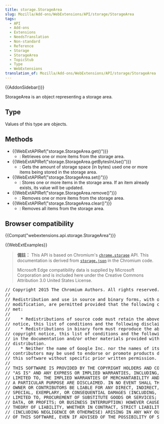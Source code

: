 ```yaml
---
title: storage.StorageArea
slug: Mozilla/Add-ons/WebExtensions/API/storage/StorageArea
tags:
  - API
  - Add-ons
  - Extensions
  - NeedsTranslation
  - Non-standard
  - Reference
  - Storage
  - StorageArea
  - TopicStub
  - Type
  - WebExtensions
translation_of: Mozilla/Add-ons/WebExtensions/API/storage/StorageArea
---
```

{{AddonSidebar()}}

StorageArea is an object representing a storage area.

## Type

Values of this type are objects.

## Methods

- {{WebExtAPIRef("storage.StorageArea.get()")}}
  - : Retrieves one or more items from the storage area.
- {{WebExtAPIRef("storage.StorageArea.getBytesInUse()")}}
  - : Gets the amount of storage space (in bytes) used one or more items being stored in the storage area.
- {{WebExtAPIRef("storage.StorageArea.set()")}}
  - : Stores one or more items in the storage area. If an item already exists, its value will be updated.
- {{WebExtAPIRef("storage.StorageArea.remove()")}}
  - : Removes one or more items from the storage area.
- {{WebExtAPIRef("storage.StorageArea.clear()")}}
  - : Removes all items from the storage area.

## Browser compatibility

{{Compat("webextensions.api.storage.StorageArea")}}

{{WebExtExamples}}

> **備註：** This API is based on Chromium's [`chrome.storage`](https://developer.chrome.com/extensions/storage#type-StorageArea) API. This documentation is derived from [`storage.json`](https://chromium.googlesource.com/chromium/src/+/master/extensions/common/api/storage.json) in the Chromium code.
>
> Microsoft Edge compatibility data is supplied by Microsoft Corporation and is included here under the Creative Commons Attribution 3.0 United States License.

<div class="hidden"><pre>// Copyright 2015 The Chromium Authors. All rights reserved.
//
// Redistribution and use in source and binary forms, with or without
// modification, are permitted provided that the following conditions are
// met:
//
//    * Redistributions of source code must retain the above copyright
// notice, this list of conditions and the following disclaimer.
//    * Redistributions in binary form must reproduce the above
// copyright notice, this list of conditions and the following disclaimer
// in the documentation and/or other materials provided with the
// distribution.
//    * Neither the name of Google Inc. nor the names of its
// contributors may be used to endorse or promote products derived from
// this software without specific prior written permission.
//
// THIS SOFTWARE IS PROVIDED BY THE COPYRIGHT HOLDERS AND CONTRIBUTORS
// "AS IS" AND ANY EXPRESS OR IMPLIED WARRANTIES, INCLUDING, BUT NOT
// LIMITED TO, THE IMPLIED WARRANTIES OF MERCHANTABILITY AND FITNESS FOR
// A PARTICULAR PURPOSE ARE DISCLAIMED. IN NO EVENT SHALL THE COPYRIGHT
// OWNER OR CONTRIBUTORS BE LIABLE FOR ANY DIRECT, INDIRECT, INCIDENTAL,
// SPECIAL, EXEMPLARY, OR CONSEQUENTIAL DAMAGES (INCLUDING, BUT NOT
// LIMITED TO, PROCUREMENT OF SUBSTITUTE GOODS OR SERVICES; LOSS OF USE,
// DATA, OR PROFITS; OR BUSINESS INTERRUPTION) HOWEVER CAUSED AND ON ANY
// THEORY OF LIABILITY, WHETHER IN CONTRACT, STRICT LIABILITY, OR TORT
// (INCLUDING NEGLIGENCE OR OTHERWISE) ARISING IN ANY WAY OUT OF THE USE
// OF THIS SOFTWARE, EVEN IF ADVISED OF THE POSSIBILITY OF SUCH DAMAGE.
</pre></div>
